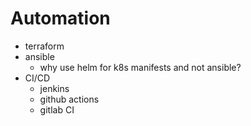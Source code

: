 # Automation

- terraform
- ansible
  - why use helm for k8s manifests and not ansible?
- CI/CD
  - jenkins
  - github actions
  - gitlab CI

